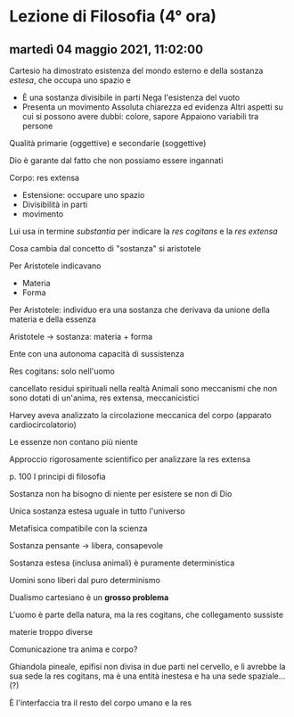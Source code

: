 
# Lezione di Filosofia (4° ora)

## martedì 04 maggio 2021, 11:02:00

Cartesio ha dimostrato esistenza del mondo esterno e della sostanza *estesa*, che occupa uno spazio e 
* È una sostanza divisibile in parti
Nega l'esistenza del vuoto
* Presenta un movimento
Assoluta chiarezza ed evidenza
Altri aspetti su cui si possono avere dubbi: colore, sapore
Appaiono variabili tra persone

Qualità primarie (oggettive) e secondarie (soggettive)

Dio è garante dal fatto che non possiamo essere ingannati

Corpo: res extensa

* Estensione: occupare uno spazio
* Divisibilità in parti
* movimento

Lui usa in termine *substantia* per indicare la *res cogitans* e la *res extensa*

Cosa cambia dal concetto di "sostanza" si aristotele

Per Aristotele indicavano 
* Materia
* Forma


Per Aristotele: individuo era una sostanza che derivava da unione della materia e della essenza

Aristotele -> sostanza: materia + forma

Ente con una autonoma capacità di sussistenza

Res cogitans: solo nell'uomo

cancellato residui spirituali nella realtà
Animali sono meccanismi che non sono dotati di un'anima, res extensa, meccanicistici

Harvey aveva analizzato la circolazione meccanica del corpo (apparato cardiocircolatorio)

Le essenze non contano più niente

Approccio rigorosamente scientifico per analizzare la res extensa


p. 100
I principi di filosofia

Sostanza non ha bisogno di niente per esistere se non di Dio

Unica sostanza estesa uguale in tutto  l'universo

Metafisica compatibile con la scienza

Sostanza pensante -> libera, consapevole

Sostanza estesa (inclusa animali) è puramente deterministica

Uomini sono liberi dal puro determinismo

Dualismo cartesiano è un **grosso problema**

L'uomo è parte della natura, ma la res cogitans, che collegamento sussiste

materie troppo diverse

Comunicazione tra anima e corpo?

Ghiandola pineale, epifisi
non divisa in due parti nel cervello, e lì avrebbe la sua sede la res cogitans, ma è una entità inestesa e ha una sede spaziale... (?)

È l'interfaccia tra il resto del corpo umano e la res 
<!--stackedit_data:
eyJoaXN0b3J5IjpbOTAwNTg3NjAzLDI1MjM1ODQyMSwxOTg5Mj
I2Njg3XX0=
-->